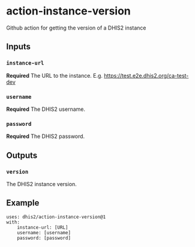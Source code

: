 # action-instance-version

Github action for getting the version of a DHIS2 instance

## Inputs

### `instance-url`

**Required** The URL to the instance. E.g. https://test.e2e.dhis2.org/ca-test-dev

### `username`

**Required** The DHIS2 username.

### `password`

**Required** The DHIS2 password.

## Outputs

### `version`

The DHIS2 instance version.

## Example

```
uses: dhis2/action-instance-version@1
with:
    instance-url: [URL]
    username: [username]
    password: [password]
```
